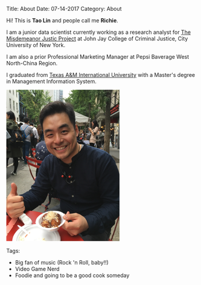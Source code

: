 Title: About
Date: 07-14-2017
Category: About

Hi! This is **Tao Lin** and people call me **Richie**.  
  
I am a junior data scientist currently working as a research analyst for [The Misdemeanor Justic Project](http://misdemeanorjustice.org) at John Jay College of Criminal Justice, City University of New York.  
  
I am also a prior Professional Marketing Manager at Pepsi Baverage West North-China Region.  
  
I graduated from [Texas A&M International University](http://www.tamiu.edu) with a Master's degree in Management Information System.  
  
<img alt="Photo" src="/images/avatar.png" width= "300">  
  
Tags:   
  
+ Big fan of music (Rock 'n Roll, baby!!)  
+ Video Game Nerd  
+ Foodie and going to be a good cook someday
